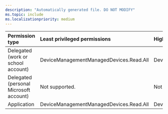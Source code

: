 ```yaml
---
description: "Automatically generated file. DO NOT MODIFY"
ms.topic: include
ms.localizationpriority: medium
---
```


|Permission type|Least privileged permissions|Higher privileged permissions|
|:---|:---|:---|
|Delegated (work or school account)|DeviceManagementManagedDevices.Read.All|DeviceManagementManagedDevices.ReadWrite.All|
|Delegated (personal Microsoft account)|Not supported.|Not supported.|
|Application|DeviceManagementManagedDevices.Read.All|DeviceManagementManagedDevices.ReadWrite.All|

